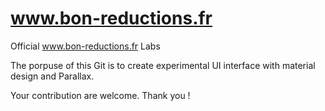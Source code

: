 # www.bon-reductions.fr
Official www.bon-reductions.fr Labs

The porpuse of this Git is to create experimental UI interface with material design and Parallax.

Your contribution are welcome. Thank you !

